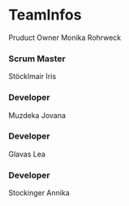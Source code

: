 <h1>TeamInfos </h1

<h3>Pruduct Owner</h3>
Monika Rohrweck

<h3>Scrum Master</h3>
Stöcklmair Iris

<h3>Developer</h3>
Muzdeka Jovana

<h3>Developer</h3>
Glavas Lea

<h3>Developer</h3>
Stockinger Annika
